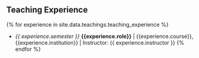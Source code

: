 ## Teaching Experience

{% for experience in site.data.teachings.teaching_experience %}
  - *{{ experience.semester  }}* **{{experience.role}}** \| {{experience.course}}, {{experience.institution}} \| Instructor: {{ experience.instructor }}
{% endfor %}